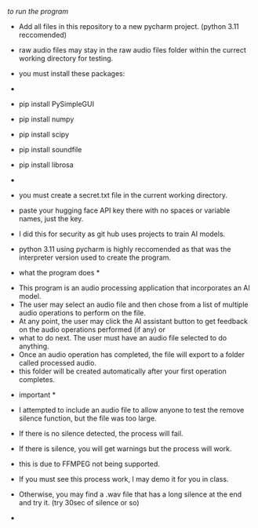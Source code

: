  *to run the program*

- Add all files in this repository to a new pycharm project. (python 3.11 reccomended)
- raw audio files may stay in the raw audio files folder within the currect working directory for testing. 

- you must install these packages:
- 
- pip install PySimpleGUI
- pip install numpy
- pip install scipy
- pip install soundfile
- pip install librosa
-
- you must create a secret.txt file in the current working directory.
- paste your hugging face API key there with no spaces or variable names, just the key.
- I did this for security as git hub uses projects to train AI models.

- python 3.11 using pycharm is highly reccomended as that was the interpreter version used to create the program.

* what the program does *

- This program is an audio processing application that incorporates an AI model.
- The user may select an audio file and then chose from a list of multiple audio operations to perform on the file.
- At any point, the user may click the AI assistant button to get feedback on the audio operations performed (if any) or
- what to do next. The user must have an audio file selected to do anything.
- Once an audio operation has completed, the file will export to a folder called processed audio.
- this folder will be created automatically after your first operation completes.

* important *
- I attempted to include an audio file to allow anyone to test the remove silence function, but the file was too large.
- If there is no silence detected, the process will fail.
- If there is silence, you will get warnings but the process will work.
- this is due to FFMPEG not being supported.
- If you must see this process work, I may demo it for you in class.
- Otherwise, you may find a .wav file that has a long silence at the end and try it. (try 30sec of silence or so)

- 
